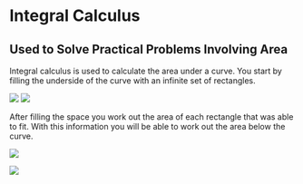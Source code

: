 # Integral Calculus
## Used to Solve Practical Problems Involving Area

Integral calculus is used to calculate the area under a curve. You start by filling the underside of the curve with an infinite set of rectangles. 


![](https://i.imgur.com/uijSlVg.png)              ![](https://i.imgur.com/2TbNL9p.png)


After filling the space you work out the area of each rectangle that was able to fit. With this information you will be able to work out the area below the curve.     


![](https://i.imgur.com/LTSEk3G.png)             





![](https://i.imgur.com/6uDhBrr.png)
